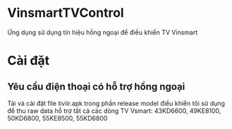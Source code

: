 # VinsmartTVControl
Ứng dụng sử dụng tín hiệu hồng ngoại để điều khiển TV Vinsmart
# Cài đặt 
## Yêu cầu điện thoại có hỗ trợ hồng ngoại
Tải và cài đặt file tiviir.apk trong phần release
model điều khiển tôi sử dụng để thu raw data hỗ trợ tất cả các dòng TV Vsmart: 43KD6600, 49KE8100, 50KD6800, 55KE8500, 55KD6800
